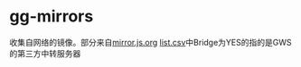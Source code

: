 # gg-mirrors
收集自网络的镜像。部分来自[mirror.js.org](https://github.com/Heroic-Studio/Google-Mirrors)
[list.csv](./list.csv)中Bridge为YES的指的是GWS的第三方中转服务器
